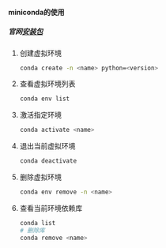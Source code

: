 #### miniconda的使用

##### 官网[安装包](https://www.anaconda.com/download/success)

1. 创建虚拟环境

   ```bash
   conda create -n <name> python=<version>
   ```

2. 查看虚拟环境列表

   ```bash
   conda env list
   ```

3. 激活指定环境

   ```bash
   conda activate <name>
   ```

4. 退出当前虚拟环境

   ```bash
   conda deactivate
   ```

5. 删除虚拟环境

   ```bash
   conda env remove -n <name>
   ```

6. 查看当前环境依赖库

   ```bash
   conda list
   # 删除库
   conda remove <name>   
   ```

   